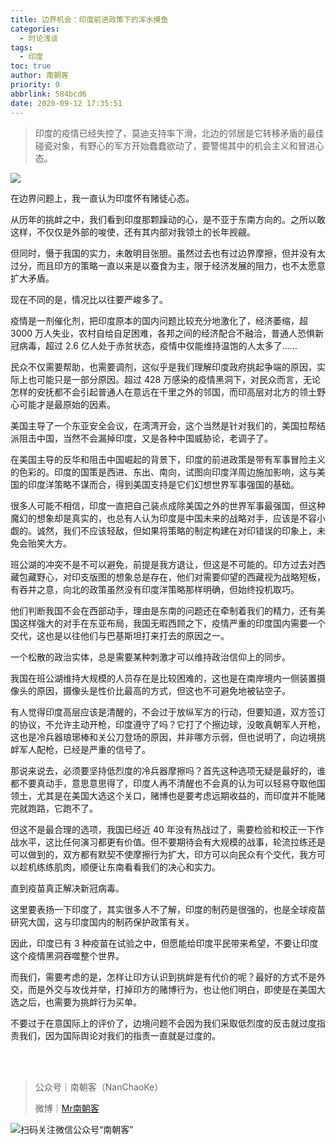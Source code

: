 ```yaml
---
title: 边界机会：印度前进政策下的浑水摸鱼
categories:
  - 时论浅谈
tags:
  - 印度
toc: true
author: 南朝客
priority: 0
abbrlink: 584bcd6
date: 2020-09-12 17:35:51
---
```


> 印度的疫情已经失控了，莫迪支持率下滑，北边的邻居是它转移矛盾的最佳碰瓷对象，有野心的军方开始蠢蠢欲动了，要警惕其中的机会主义和冒进心态。

<!-- more -->

![](http://write.godread.cn/bianjiejihui/bangonghu.jpg)

在边界问题上，我一直认为印度怀有赌徒心态。

从历年的挑衅之中，我们看到印度那颗躁动的心，是不亚于东南方向的。之所以敢这样，不仅仅是外部的唆使，还有其内部对我领土的长年觊觎。

但同时，慑于我国的实力，未敢明目张胆。虽然过去也有过边界摩擦，但并没有太过分，而且印方的策略一直以来是以蚕食为主，限于经济发展的阻力，也不太愿意扩大矛盾。

现在不同的是，情况比以往要严峻多了。

疫情是一剂催化剂，把印度原本的国内问题比较充分地激化了，经济萎缩，超 3000 万人失业，农村自给自足困难，各邦之间的经济配合不融洽，普通人恐惧新冠病毒，超过 2.6 亿人处于赤贫状态，疫情中仅能维持温饱的人太多了……

民众不仅需要帮助，也需要调剂，这似乎是我们理解印度政府挑起争端的原因，实际上也可能只是一部分原因。超过 428 万感染的疫情黑洞下，对民众而言，无论怎样的安抚都不会引起普通人在意远在千里之外的邻国，而印高层对北方的领土野心可能才是最原始的因素。

美国主导了一个东亚安全会议，在湾湾开会，这个当然是针对我们的，美国拉帮结派阻击中国，当然不会漏掉印度，又是各种中国威胁论，老调子了。

在美国主导的反华和阻击中国崛起的背景下，印度的前进政策是带有军事冒险主义的色彩的。印度的国策是西进、东出、南向，试图向印度洋周边施加影响，这与美国的印度洋策略不谋而合，得到美国支持是它们幻想世界军事强国的基础。

很多人可能不相信，印度一直把自己装点成除美国之外的世界军事最强国，但这种魔幻的想象却是真实的，也总有人认为印度是中国未来的战略对手，应该是不容小觑的。诚然，我们不应该轻敌，但如果将策略的制定构建在对印错误的印象上，未免会贻笑大方。

班公湖的冲突不是不可以避免，前提是我方退让，但这是不可能的。印方过去对西藏包藏野心，对印支版图的想象总是存在，他们对需要仰望的西藏视为战略短板，有吞并之意，向北的政策虽然没有印度洋策略那样明确，但始终投机取巧。

他们判断我国不会在西部动手，理由是东南的问题还在牵制着我们的精力，还有美国这样强大的对手在东亚布局，我国无暇西顾之下，疫情严重的印度国内需要一个交代，这也是以往他们与巴基斯坦打来打去的原因之一。

一个松散的政治实体，总是需要某种刺激才可以维持政治信仰上的同步。

我国在班公湖维持大规模的人员存在是比较困难的，这也是在南岸境内一侧装置摄像头的原因，摄像头是性价比最高的方式，但这也不可避免地被钻空子。

有人觉得印度高层应该是清醒的，不会过于放纵军方的行动，但要知道，双方签订的协议，不允许主动开枪，印度遵守了吗？它打了个擦边球，没敢真朝军人开枪，这也是冷兵器琅琊棒和关公刀登场的原因，并非哪方示弱，但也说明了，向边境挑衅军人配枪，已经是严重的信号了。

那说来说去，必须要坚持低烈度的冷兵器摩擦吗？首先这种选项无疑是最好的，谁都不要真动手，意思意思得了，印度人再不清醒也不会真的认为可以轻易夺取他国领土，尤其是在美国大选这个关口，赌博也是要考虑远期收益的，而印度并不能赌完就跑路，它跑不了。

但这不是最合理的选项，我国已经近 40 年没有热战过了，需要检验和校正一下作战水平，这比任何演习都更有价值。但不要期待会有大规模的战事，轮流拉练还是可以做到的，双方都有默契不使摩擦行为扩大，印方可以向民众有个交代，我方可以趁机练练肌肉，顺便让东南看看我们的决心和实力。

直到疫苗真正解决新冠病毒。

这里要表扬一下印度了，其实很多人不了解，印度的制药是很强的，也是全球疫苗研究大国，这与印度国内的制药保护政策有关。

因此，印度已有 3 种疫苗在试验之中，但愿能给印度平民带来希望，不要让印度这个疫情黑洞吞噬整个世界。

而我们，需要考虑的是，怎样让印方认识到挑衅是有代价的呢？最好的方式不是外交，而是外交与攻伐并举，打掉印方的赌博行为，也让他们明白，即使是在美国大选之后，也需要为挑衅行为买单。

不要过于在意国际上的评价了，边境问题不会因为我们采取低烈度的反击就过度指责我们，因为国际舆论对我们的指责一直就是过度的。

<br>

<br>

> 公众号｜南朝客（NanChaoKe）
>
> 微博｜<a href="https://weibo.com/u/2821715870">Mr南朝客</a>



![扫码关注微信公众号“南朝客”](http://write.godread.cn/permanent/wxsearch-nck.jpg)